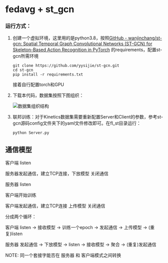 # fedavg + st_gcn

### 运行方式：

1. 创建一个虚拟环境，这里用的是python3.8，按照[GitHub - wanjinchang/st-gcn: Spatial Temporal Graph Convolutional Networks (ST-GCN) for Skeleton-Based Action Recognition in PyTorch](https://github.com/wanjinchang/st-gcn) 的requirements，配置st-gcn所需环境

   ```
   git clone https://github.com/yysijie/st-gcn.git
   cd st-gcn
   pip install -r requirements.txt
   ```

   接着自行配置torch和GPU

2. 下载本代码，数据集按照下图组织：

   

   ![数据集组织结构](E:\汇报\images\数据集组织结构.png)

3. 联邦训练：对于Kinetics数据集需要重新配置Server和Client的参数，参考st-gcn源码config文件夹下的yaml文件修改即可。在fl_st目录运行：

   ```
   python Server.py
   ```

## 通信模型

客户端 listen

服务器发起通信，建立TCP连接，下放模型 关闭通信 

服务器 listen

客户端开始训练

客户端发起通信，建立TCP连接 上传模型 关闭通信


分成两个循环：

客户端 listen -> 接收模型 -> 训练一个epoch -> 发起通信 -> 上传模型 -> (重复)listen

服务器 发起通信 -> 下放模型 -> listen -> 接收模型 -> 聚合 -> (重复)发起通信


NOTE: 同一个套接字能否在 服务器 和 客户端模式之间转换